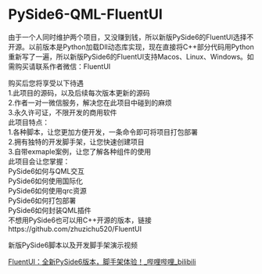 # PySide6-QML-FluentUI

由于一个人同时维护两个项目，又没赚到钱，所以新版PySide6的FluentUI选择不开源。以前版本是Python加载Dll动态库实现，现在直接将C++部分代码用Python重新写了一遍，所以新版PySide6的FluentUI支持Macos、Linux、Windows。如需购买请联系作者微信：FluentUI

购买后您将享受以下待遇  
1.此项目的源码，以及后续每次版本更新的源码  
2.作者一对一微信服务，解决您在此项目中碰到的麻烦  
3.永久许可证，不限开发的商用软件  
此项目特点：  
1.各种脚本，让您更加方便开发，一条命令即可将项目打包部署  
2.拥有独特的开发脚手架，让您快速创建项目  
3.自带exmaple案例，让您了解各种组件的使用  
此项目会让您掌握：  
PySide6如何与QML交互  
PySide6如何使用国际化  
PySide6如何使用qrc资源  
PySide6如何打包部署  
PySide6如何封装QML插件  
不想用PySide6也可以用C++开源的版本，链接https://github.com/zhuzichu520/FluentUI  
  
新版PySide6脚本以及开发脚手架演示视频  
  
[FluentUI：全新PySide6版本，脚手架体验！_哔哩哔哩_bilibili](https://www.bilibili.com/video/BV1KJ4m1573g/?spm_id_from=333.999.0.0)  
